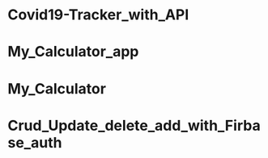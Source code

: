 # Covid19-Tracker_with_API
# My_Calculator_app
# My_Calculator
# Crud_Update_delete_add_with_Firbase_auth
